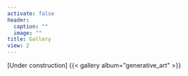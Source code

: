 ```yaml
---
activate: false
header:
  caption: ""
  image: ""
title: Gallery
view: 2
---
```

[Under construction]
{{< gallery album="generative_art" >}}